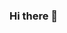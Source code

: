 ### Hi there 👋

<!--
**Reddoi/Reddoi** is a ✨ _special_ ✨ repository because its `README.md` (this file) appears on your GitHub profile.
Hi! My Name Is Valentin!

- 🔭 I’m currently a student at Technical University of Moldova (TUM)
- 🌱 I’m currently learning IT
- 😄 Pronouns: He/Him
- ⚡ Fun fact: Act don't just talk.
